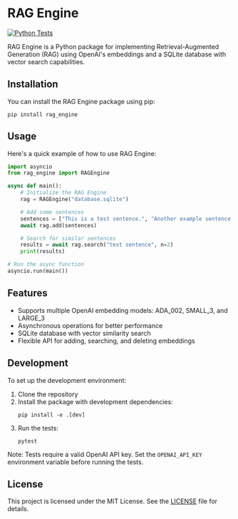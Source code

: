 # RAG Engine

[![Python Tests](https://github.com/slava-vishnyakov/rag_engine/actions/workflows/python-tests.yml/badge.svg)](https://github.com/yourusername/rag_engine/actions/workflows/python-tests.yml)

RAG Engine is a Python package for implementing Retrieval-Augmented Generation (RAG) using OpenAI's embeddings and a SQLite database with vector search capabilities.

## Installation

You can install the RAG Engine package using pip:

```
pip install rag_engine
```

## Usage

Here's a quick example of how to use RAG Engine:

```python
import asyncio
from rag_engine import RAGEngine

async def main():
    # Initialize the RAG Engine
    rag = RAGEngine("database.sqlite")

    # Add some sentences
    sentences = ["This is a test sentence.", "Another example sentence."]
    await rag.add(sentences)

    # Search for similar sentences
    results = await rag.search("test sentence", n=2)
    print(results)

# Run the async function
asyncio.run(main())
```

## Features

- Supports multiple OpenAI embedding models: ADA_002, SMALL_3, and LARGE_3
- Asynchronous operations for better performance
- SQLite database with vector similarity search
- Flexible API for adding, searching, and deleting embeddings

## Development

To set up the development environment:

1. Clone the repository
2. Install the package with development dependencies:
   ```
   pip install -e .[dev]
   ```
3. Run the tests:
   ```
   pytest
   ```

Note: Tests require a valid OpenAI API key. Set the `OPENAI_API_KEY` environment variable before running the tests.

## License

This project is licensed under the MIT License. See the [LICENSE](LICENSE) file for details.
